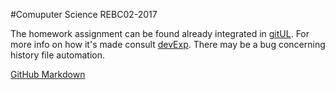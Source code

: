 #Comuputer Science REBC02-2017

The homework assignment can be found already integrated in [gitUL].
For more info on how it's made consult [devExp].
There may be a bug concerning history file automation.


[GitHub Markdown](https://github.com/adam-p/markdown-here/wiki/Markdown-Cheatsheet "Cheetsheet")

[gitUL]: ./gitUL
[devExp]: ./devExp